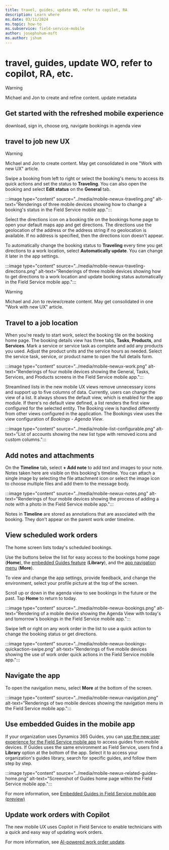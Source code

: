 ```yaml
---
title: travel, guides, update WO, refer to copilot, RA
description: Learn where
ms.date: 03/11/2024
ms.topic: how-to
ms.subservice: field-service-mobile
author: josephshum-msft
ms.author: jshum
---
```


# travel, guides, update WO, refer to copilot, RA, etc.

> [!WARNING]
> Michael and Jon to create and refine content. update metadata

## Get started with the refreshed mobile experience



download, sign in, choose org, navigate bookings in agenda view

## travel to job new UX

> [!WARNING]
> Michael and Jon to create content. May get consolidated in one "Work with new UX" article.

Swipe a booking from left to right or select the booking's menu to access its quick actions and set the status to **Traveling**. You can also open the booking and select **Edit status** on the **General** tab.

:::image type="content" source="../media/mobile-newux-traveling.png" alt-text="Renderings of three mobile devices showing how to change a booking's status in the Field Service mobile app.":::

Select the directions icon on a booking tile on the bookings home page to open your default maps app and get directions. The directions use the geolocation of the address or the address string if no geolocation is available. If no address is specified, then the directions icon doesn't appear.

To automatically change the booking status to **Traveling** every time you get directions to a work location, select **Automatically update**. You can change it later in the app settings.

:::image type="content" source="../media/mobile-newux-traveling-directions.png" alt-text="Renderings of three mobile devices showing how to get directions to a work location and update booking status automatically in the Field Service mobile app.":::

> [!WARNING]
> Michael and Jon to review/create content. May get consolidated in one "Work with new UX" article.

## Travel to a job location


When you're ready to start work, select the booking tile on the booking home page. The booking details view has three tabs, **Tasks**, **Products**, and **Services**. Mark a service or service task as complete and add any products you used. Adjust the product units and the service hours as needed. Select the service task, service, or product name to open the full details form.

:::image type="content" source="../media/mobile-newux-work.png" alt-text="Renderings of four mobile devices showing the General, Tasks, Services, and Products screens in the Field Service mobile app.":::

Streamlined lists in the new mobile UX views remove unnecessary icons and support up to five columns of data. Currently, users can change the view of a list. It always shows the default view, which is enabled for the app module. If there's no default view defined, a list renders the first view configured for the selected entity. The Booking view is handled differently from other views configured in the application. The Bookings view uses the view configuration of *Bookings - Agenda View*.

:::image type="content" source="../media/mobile-list-configurable.png" alt-text="List of accounts showing the new list type with removed icons and custom columns.":::


## Add notes and attachments

On the **Timeline** tab, select **+ Add note** to add text and images to your note. Notes taken here are visible on this booking's timeline. You can attach a single image by selecting the file attachment icon or select the image icon to choose multiple files and add them to the message body.

:::image type="content" source="../media/mobile-newux-notes.png" alt-text="Renderings of four mobile devices showing the process of adding a note with a photo in the Field Service mobile app.":::

Notes in **Timeline** are stored as annotations that are associated with the booking. They don't appear on the parent work order timeline.

## View scheduled work orders

The home screen lists today's scheduled bookings. 

Use the buttons below the list for easy access to the bookings home page (**Home**), the [embedded Guides feature](access-related-apps.md) (**Library**), and the [app navigation menu](#navigate-the-app) (**More**).

To view and change the app settings, provide feedback, and change the environment, select your profile picture at the top of the screen.

Scroll up or down in the agenda view to see bookings in the future or the past. Tap **Home** to return to today.

:::image type="content" source="../media/mobile-newux-bookings.png" alt-text="Rendering of a mobile device showing the Agenda View with today's and tomorrow's bookings in the Field Service mobile app.":::

Swipe left or right on any work order in the list to use a quick action to change the booking status or get directions.

:::image type="content" source="../media/mobile-newux-bookings-quickaction-swipe.png" alt-text="Renderings of five mobile devices showing the use of work order quick actions in the Field Service mobile app.":::

## Navigate the app

To open the navigation menu, select **More** at the bottom of the screen.

:::image type="content" source="../media/mobile-newux-navigation.png" alt-text="Renderings of two mobile devices showing the navigation menu in the Field Service mobile app.":::


## Use embedded Guides in the mobile app

If your organization uses Dynamics 365 Guides, you can [use the new user experience for the Field Service mobile app](set-up-field-service-mobile.md) to access guides from mobile devices. If Guides uses the same environment as Field Service, users find a **Library** option at the bottom of the app. Select it to access your organization's guides library, search for specific guides, and follow them step by step.

:::image type="content" source="../media/mobile-newux-related-guides-home.png" alt-text="Screenshot of Guides home page within the Field Service mobile app.":::

For more information, see [Embedded Guides in Field Service mobile app (preview)](/dynamics365/mixed-reality/guides/admin-connect-field-service-mobile)

## Update work orders with Copilot

The new mobile UX uses Copilot in Field Service to enable technicians with a quick and easy way of updating work orders.

For more information, see [AI-powered work order update](../work-order-update.md).